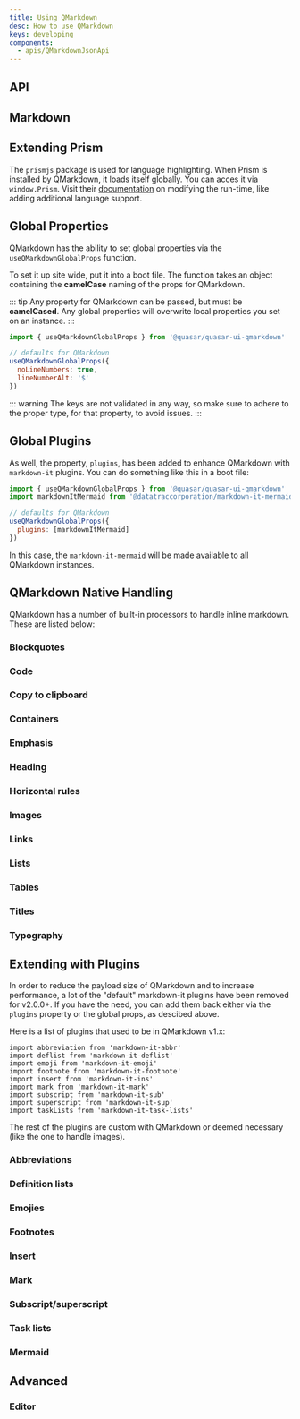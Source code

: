 ```yaml
---
title: Using QMarkdown
desc: How to use QMarkdown
keys: developing
components:
  - apis/QMarkdownJsonApi
---
```

## API
<q-markdown-json-api />

## Markdown

## Extending Prism

The `prismjs` package is used for language highlighting. When Prism is installed by QMarkdown, it loads itself globally. You can acces it via `window.Prism`. Visit their [documentation](https://prismjs.com/) on modifying the run-time, like adding additional language support.

## Global Properties

QMarkdown has the ability to set global properties via the `useQMarkdownGlobalProps` function.

To set it up site wide, put it into a boot file. The function takes an object containing the **camelCase** naming of the props for QMarkdown.

::: tip
Any property for QMarkdown can be passed, but must be **camelCased**. Any global properties will overwrite local properties you set on an instance.
:::

```js
import { useQMarkdownGlobalProps } from '@quasar/quasar-ui-qmarkdown'

// defaults for QMarkdown
useQMarkdownGlobalProps({
  noLineNumbers: true,
  lineNumberAlt: '$'
})
```

::: warning
The keys are not validated in any way, so make sure to adhere to the proper type, for that property, to avoid issues.
:::

## Global Plugins

As well, the property, `plugins`, has been added to enhance QMarkdown with `markdown-it` plugins. You can do something like this in a boot file:

```js
import { useQMarkdownGlobalProps } from '@quasar/quasar-ui-qmarkdown'
import markdownItMermaid from '@datatraccorporation/markdown-it-mermaid'

// defaults for QMarkdown
useQMarkdownGlobalProps({
  plugins: [markdownItMermaid]
})
```

In this case, the `markdown-it-mermaid` will be made available to all QMarkdown instances.

## QMarkdown Native Handling

QMarkdown has a number of built-in processors to handle inline markdown. These are listed below:

### Blockquotes
<example-viewer
  title=""
  file="Blockquotes"
  codepen-title="QMarkdown"
/>

### Code
<example-viewer
  title=""
  file="Code"
  codepen-title="QMarkdown"
/>

### Copy to clipboard
<example-viewer
  title=""
  file="CopyToClipboard"
  codepen-title="QMarkdown"
/>

### Containers
<example-viewer
  title=""
  file="Containers"
  codepen-title="QMarkdown"
/>

### Emphasis
<example-viewer
  title=""
  file="Emphasis"
  codepen-title="QMarkdown"
/>

### Heading
<example-viewer
  title=""
  file="Heading"
  codepen-title="QMarkdown"
/>

### Horizontal rules
<example-viewer
  title=""
  file="HorizontalRules"
  codepen-title="QMarkdown"
/>

### Images
<example-viewer
  title=""
  file="Images"
  codepen-title="QMarkdown"
/>

### Links
<example-viewer
  title=""
  file="Links"
  codepen-title="QMarkdown"
/>

### Lists
<example-viewer
  title=""
  file="Lists"
  codepen-title="QMarkdown"
/>

### Tables
<example-viewer
  title=""
  file="Tables"
  codepen-title="QMarkdown"
/>

### Titles
<example-viewer
  title=""
  file="Titles"
  codepen-title="QMarkdown"
/>

### Typography
<example-viewer
  title=""
  file="Typography"
  codepen-title="QMarkdown"
/>

## Extending with Plugins

In order to reduce the payload size of QMarkdown and to increase performance, a lot of the "default" markdown-it plugins have been removed for v2.0.0+. If you have the need, you can add them back either via the `plugins` property or the global props, as descibed above.

Here is a list of plugins that used to be in QMarkdown v1.x:

```
import abbreviation from 'markdown-it-abbr'
import deflist from 'markdown-it-deflist'
import emoji from 'markdown-it-emoji'
import footnote from 'markdown-it-footnote'
import insert from 'markdown-it-ins'
import mark from 'markdown-it-mark'
import subscript from 'markdown-it-sub'
import superscript from 'markdown-it-sup'
import taskLists from 'markdown-it-task-lists'
```

The rest of the plugins are custom with QMarkdown or deemed necessary (like the one to handle images).

### Abbreviations
<example-viewer
  title=""
  file="Abbreviations"
  codepen-title="QMarkdown"
/>

### Definition lists
<example-viewer
  title=""
  file="DefinitionLists"
  codepen-title="QMarkdown"
/>

### Emojies
<example-viewer
  title=""
  file="Emojies"
  codepen-title="QMarkdown"
/>

### Footnotes
<example-viewer
  title=""
  file="Footnotes"
  codepen-title="QMarkdown"
/>

### Insert
<example-viewer
  title=""
  file="Insert"
  codepen-title="QMarkdown"
/>

### Mark
<example-viewer
  title=""
  file="Mark"
  codepen-title="QMarkdown"
/>

### Subscript/superscript
<example-viewer
  title=""
  file="SubscriptSuperscript"
  codepen-title="QMarkdown"
/>

### Task lists
<example-viewer
  title=""
  file="TaskLists"
  codepen-title="QMarkdown"
/>

### Mermaid
<example-viewer
  title=""
  file="Mermaid"
  codepen-title="QMarkdown"
/>

## Advanced

### Editor
<example-viewer
  title=""
  file="Editor"
  codepen-title="QMarkdown"
/>
